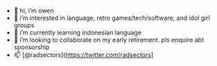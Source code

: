 - 👋 hi, i’m owen
- 👀 i’m interested in language, retro games/tech/software, and idol girl groups
- 🌱 i’m currently learning indonesian language
- 💞️ i’m looking to collaborate on my early retirement. pls enquire abt sponsorship
- 📫 [@radsectors](https://twitter.com/radsectors]
